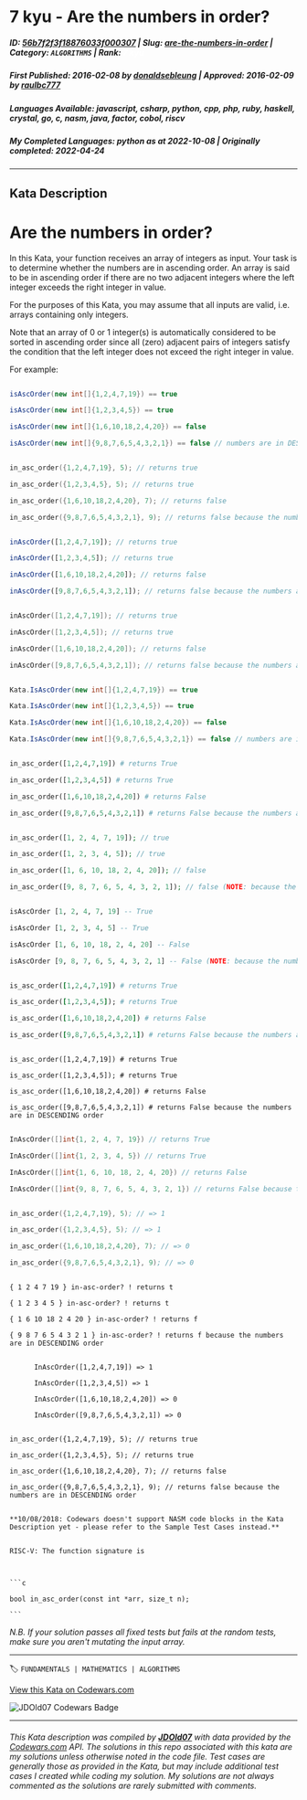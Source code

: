 # 7 kyu - Are the numbers in order?

##### **ID**: [56b7f2f3f18876033f000307](https://www.codewars.com/kata/56b7f2f3f18876033f000307) | **Slug**: [are-the-numbers-in-order](https://www.codewars.com/kata/56b7f2f3f18876033f000307) | **Category**: `ALGORITHMS` | **Rank**: <span style="color:white">7 kyu</span>

##### **First Published**: 2016-02-08 ***by*** [donaldsebleung](https://www.codewars.com/users/donaldsebleung) | **Approved**: 2016-02-09 ***by*** [raulbc777](https://www.codewars.com/users/raulbc777)

##### **Languages Available**: javascript, csharp, python, cpp, php, ruby, haskell, crystal, go, c, nasm, java, factor, cobol, riscv

##### **My Completed Languages**: python ***as at*** 2022-10-08 | **Originally completed**: 2022-04-24

---

## Kata Description


# Are the numbers in order?



In this Kata, your function receives an array of integers as input.  Your task is to determine whether the numbers are in ascending order.  An array is said to be in ascending order if there are no two adjacent integers where the left integer exceeds the right integer in value.



For the purposes of this Kata, you may assume that all inputs are valid, i.e. arrays containing only integers.



Note that an array of 0 or 1 integer(s) is automatically considered to be sorted in ascending order since all (zero) adjacent pairs of integers satisfy the condition that the left integer does not exceed the right integer in value.



For example:



```java

isAscOrder(new int[]{1,2,4,7,19}) == true

isAscOrder(new int[]{1,2,3,4,5}) == true

isAscOrder(new int[]{1,6,10,18,2,4,20}) == false

isAscOrder(new int[]{9,8,7,6,5,4,3,2,1}) == false // numbers are in DESCENDING order

```

```c

in_asc_order({1,2,4,7,19}, 5); // returns true

in_asc_order({1,2,3,4,5}, 5); // returns true

in_asc_order({1,6,10,18,2,4,20}, 7); // returns false

in_asc_order({9,8,7,6,5,4,3,2,1}, 9); // returns false because the numbers are in DESCENDING order

```

```javascript

inAscOrder([1,2,4,7,19]); // returns true

inAscOrder([1,2,3,4,5]); // returns true

inAscOrder([1,6,10,18,2,4,20]); // returns false

inAscOrder([9,8,7,6,5,4,3,2,1]); // returns false because the numbers are in DESCENDING order

```

```cpp

inAscOrder([1,2,4,7,19]); // returns true

inAscOrder([1,2,3,4,5]); // returns true

inAscOrder([1,6,10,18,2,4,20]); // returns false

inAscOrder([9,8,7,6,5,4,3,2,1]); // returns false because the numbers are in DESCENDING order

```

```csharp

Kata.IsAscOrder(new int[]{1,2,4,7,19}) == true

Kata.IsAscOrder(new int[]{1,2,3,4,5}) == true

Kata.IsAscOrder(new int[]{1,6,10,18,2,4,20}) == false

Kata.IsAscOrder(new int[]{9,8,7,6,5,4,3,2,1}) == false // numbers are in DESCENDING order

```

```python

in_asc_order([1,2,4,7,19]) # returns True

in_asc_order([1,2,3,4,5]) # returns True

in_asc_order([1,6,10,18,2,4,20]) # returns False

in_asc_order([9,8,7,6,5,4,3,2,1]) # returns False because the numbers are in DESCENDING order

```

```php

in_asc_order([1, 2, 4, 7, 19]); // true

in_asc_order([1, 2, 3, 4, 5]); // true

in_asc_order([1, 6, 10, 18, 2, 4, 20]); // false

in_asc_order([9, 8, 7, 6, 5, 4, 3, 2, 1]); // false (NOTE: because the numbers are in DESCENDING order, not ascending order)

```

```haskell

isAscOrder [1, 2, 4, 7, 19] -- True

isAscOrder [1, 2, 3, 4, 5] -- True

isAscOrder [1, 6, 10, 18, 2, 4, 20] -- False

isAscOrder [9, 8, 7, 6, 5, 4, 3, 2, 1] -- False (NOTE: because the numbers are in DESCENDING order, not ascending order)

```

```ruby

is_asc_order([1,2,4,7,19]) # returns True

is_asc_order([1,2,3,4,5]); # returns True

is_asc_order([1,6,10,18,2,4,20]) # returns False

is_asc_order([9,8,7,6,5,4,3,2,1]) # returns False because the numbers are in DESCENDING order

```

```crystal

is_asc_order([1,2,4,7,19]) # returns True

is_asc_order([1,2,3,4,5]); # returns True

is_asc_order([1,6,10,18,2,4,20]) # returns False

is_asc_order([9,8,7,6,5,4,3,2,1]) # returns False because the numbers are in DESCENDING order

```

```go

InAscOrder([]int{1, 2, 4, 7, 19}) // returns True

InAscOrder([]int{1, 2, 3, 4, 5}) // returns True

InAscOrder([]int{1, 6, 10, 18, 2, 4, 20}) // returns False

InAscOrder([]int{9, 8, 7, 6, 5, 4, 3, 2, 1}) // returns False because the numbers are in DESCENDING order

```

```nasm

in_asc_order({1,2,4,7,19}, 5); // => 1

in_asc_order({1,2,3,4,5}, 5); // => 1

in_asc_order({1,6,10,18,2,4,20}, 7); // => 0

in_asc_order({9,8,7,6,5,4,3,2,1}, 9); // => 0

```

```factor

{ 1 2 4 7 19 } in-asc-order? ! returns t

{ 1 2 3 4 5 } in-asc-order? ! returns t

{ 1 6 10 18 2 4 20 } in-asc-order? ! returns f

{ 9 8 7 6 5 4 3 2 1 } in-asc-order? ! returns f because the numbers are in DESCENDING order

```

```cobol

      InAscOrder([1,2,4,7,19]) => 1

      InAscOrder([1,2,3,4,5]) => 1

      InAscOrder([1,6,10,18,2,4,20]) => 0

      InAscOrder([9,8,7,6,5,4,3,2,1]) => 0

```

```riscv

in_asc_order({1,2,4,7,19}, 5); // returns true

in_asc_order({1,2,3,4,5}, 5); // returns true

in_asc_order({1,6,10,18,2,4,20}, 7); // returns false

in_asc_order({9,8,7,6,5,4,3,2,1}, 9); // returns false because the numbers are in DESCENDING order

```



~~~if:nasm

**10/08/2018: Codewars doesn't support NASM code blocks in the Kata Description yet - please refer to the Sample Test Cases instead.**

~~~



~~~if:riscv

RISC-V: The function signature is



```c

bool in_asc_order(const int *arr, size_t n);

```

~~~



*N.B. If your solution passes all fixed tests but fails at the random tests, make sure you aren't mutating the input array.*

---


🏷 `FUNDAMENTALS | MATHEMATICS | ALGORITHMS`


[View this Kata on Codewars.com](https://www.codewars.com/kata/56b7f2f3f18876033f000307)

![](https://www.codewars.com/users/jdold07/badges/large "JDOld07 Codewars Badge")

---

###### *This Kata description was compiled by [**JDOld07**](https://tpstech.dev) with data provided by the [Codewars.com](https://www.codewars.com) API.  The solutions in this repo associated with this kata are my solutions unless otherwise noted in the code file.  Test cases are generally those as provided in the Kata, but may include additional test cases I created while coding my solution.  My solutions are not always commented as the solutions are rarely submitted with comments.*
